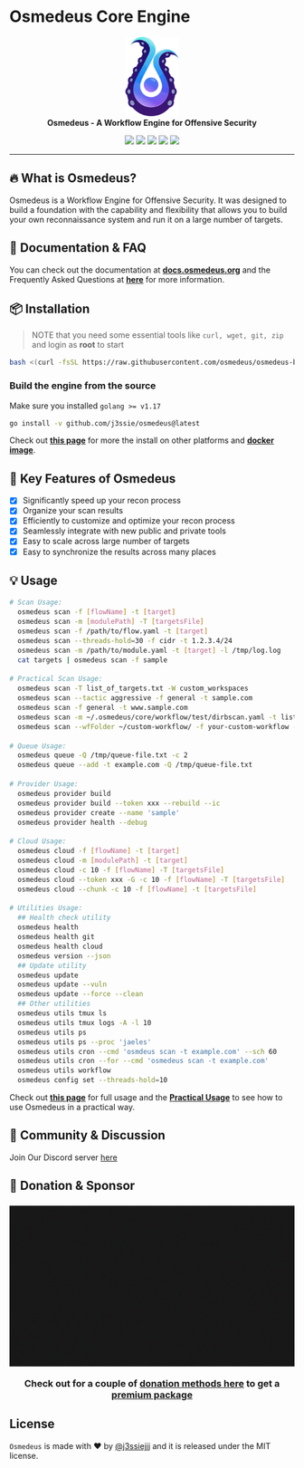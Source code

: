# Osmedeus Core Engine

<p align="center">
  <a href="https://www.osmedeus.org"><img alt="Osmedeus" src="https://raw.githubusercontent.com/osmedeus/assets/main/logo-transparent.png" height="140" /></a>
  <br />
  <strong>Osmedeus - A Workflow Engine for Offensive Security</strong>

  <p align="center">
  <a href="https://docs.osmedeus.org/"><img src="https://img.shields.io/badge/Documentation-0078D4?style=for-the-badge&logo=GitBook&logoColor=39ff14&labelColor=black&color=black"></a>
  <a href="https://docs.osmedeus.org/donation/"><img src="https://img.shields.io/badge/Sponsors-0078D4?style=for-the-badge&logo=GitHub-Sponsors&logoColor=39ff14&labelColor=black&color=black"></a>
  <a href="https://twitter.com/OsmedeusEngine"><img src="https://img.shields.io/badge/%40OsmedeusEngine-0078D4?style=for-the-badge&logo=Twitter&logoColor=39ff14&labelColor=black&color=black"></a>
  <a href="https://discord.gg/gy4SWhpaPU"><img src="https://img.shields.io/badge/Discord%20Server-0078D4?style=for-the-badge&logo=Discord&logoColor=39ff14&labelColor=black&color=black"></a>
  <a href="https://discord.gg/gy4SWhpaPU"><img src="https://img.shields.io/github/release/j3ssie/osmedeus?style=for-the-badge&labelColor=black&color=2fc414&logo=Github"></a>
  </p>
</p>

***

## 🔥 What is Osmedeus?

Osmedeus is a Workflow Engine for Offensive Security. It was designed to build a foundation with the capability and
flexibility that allows you to build your own reconnaissance system and run it on a large number of targets.

## 📖 Documentation & FAQ

You can check out the documentation at [**docs.osmedeus.org**](https://docs.osmedeus.org) and the Frequently Asked
Questions at [**here**](https://docs.osmedeus.org/faq) for more information.

## 📦 Installation

> NOTE that you need some essential tools like `curl, wget, git, zip` and login as **root** to start

```bash
bash <(curl -fsSL https://raw.githubusercontent.com/osmedeus/osmedeus-base/master/install.sh)
```

### Build the engine from the source

Make sure you installed `golang >= v1.17`

```bash
go install -v github.com/j3ssie/osmedeus@latest
```

Check out [**this page**](https://docs.osmedeus.org/installation/) for more the install on other platforms and [**docker
image**](https://docs.osmedeus.org/installation/using-docker/).

## 🚀 Key Features of Osmedeus

- [x] Significantly speed up your recon process
- [x] Organize your scan results
- [x] Efficiently to customize and optimize your recon process
- [x] Seamlessly integrate with new public and private tools
- [x] Easy to scale across large number of targets
- [x] Easy to synchronize the results across many places

## 💡 Usage

```bash
# Scan Usage:
  osmedeus scan -f [flowName] -t [target]
  osmedeus scan -m [modulePath] -T [targetsFile]
  osmedeus scan -f /path/to/flow.yaml -t [target]
  osmedeus scan --threads-hold=30 -f cidr -t 1.2.3.4/24
  osmedeus scan -m /path/to/module.yaml -t [target] -l /tmp/log.log
  cat targets | osmedeus scan -f sample

# Practical Scan Usage:
  osmedeus scan -T list_of_targets.txt -W custom_workspaces
  osmedeus scan --tactic aggressive -f general -t sample.com
  osmedeus scan -f general -t www.sample.com
  osmedeus scan -m ~/.osmedeus/core/workflow/test/dirbscan.yaml -t list_of_urls.txt
  osmedeus scan --wfFolder ~/custom-workflow/ -f your-custom-workflow -t list_of_urls.txt

# Queue Usage:
  osmedeus queue -Q /tmp/queue-file.txt -c 2
  osmedeus queue --add -t example.com -Q /tmp/queue-file.txt

# Provider Usage:
  osmedeus provider build
  osmedeus provider build --token xxx --rebuild --ic
  osmedeus provider create --name 'sample'
  osmedeus provider health --debug

# Cloud Usage:
  osmedeus cloud -f [flowName] -t [target]
  osmedeus cloud -m [modulePath] -t [target]
  osmedeus cloud -c 10 -f [flowName] -T [targetsFile]
  osmedeus cloud --token xxx -G -c 10 -f [flowName] -T [targetsFile]
  osmedeus cloud --chunk -c 10 -f [flowName] -t [targetsFile]

# Utilities Usage:
  ## Health check utility
  osmedeus health
  osmedeus health git
  osmedeus health cloud
  osmedeus version --json
  ## Update utility
  osmedeus update
  osmedeus update --vuln
  osmedeus update --force --clean
  ## Other utilities
  osmedeus utils tmux ls
  osmedeus utils tmux logs -A -l 10
  osmedeus utils ps
  osmedeus utils ps --proc 'jaeles'
  osmedeus utils cron --cmd 'osmdeus scan -t example.com' --sch 60
  osmedeus utils cron --for --cmd 'osmedeus scan -t example.com'
  osmedeus utils workflow
  osmedeus config set --threads-hold=10
```

Check out [**this page**](https://docs.osmedeus.org/installation/usage/) for full usage and the [**Practical
Usage**](https://docs.osmedeus.org/installation/practical-usage/) to see how to use Osmedeus in a practical way.

## 💬 Community & Discussion

Join Our Discord server [here](https://discord.gg/mtQG2FQsYA)

## 💎 Donation & Sponsor

<h3 align="center">
 <img alt="Osmedeus" src="https://raw.githubusercontent.com/osmedeus/assets/main/premium-package.gif" />

 <p align="center"> Check out for a couple of <strong><a href="https://docs.osmedeus.org/donation/">donation methods here</a></strong> to get a <strong><a href="https://docs.osmedeus.org/premium/">premium package</a></strong><p>
</h3>

## License

`Osmedeus` is made with ♥ by [@j3ssiejjj](https://twitter.com/j3ssiejjj) and it is released under the MIT license.
